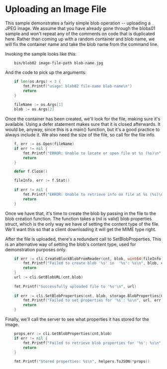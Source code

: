 # Uploading an Image File

This sample demonstrates a fairly simple blob operation -- uploading a JPEG image. We assume that you have already gone through the blobs01
sample and won't repeat any of the comments on code that is duplicated here. Rather than coming up with a random container and blob name, we
will fix the container name and take the blob name from the command line.

Invoking the sample looks like this:

```
    bin/blob02 image-file-path blob-name.jpg 
```
And the code to pick up the arguments:
```go
    if len(os.Args) < 3 {
        fmt.Printf("usage: blob02 file-name blob-name\n")
        return
    }
    
    fileName := os.Args[1]
    blob := os.Args[2]	
```
Once the container has been created, we'll look for the file, making sure it's available. Using a defer
statement makes sure that it is closed afterwards. It would be, anyway, since this is a main() function,
but it's a good practice to always include it. We also need the size of the file, so call for the file info.
```go
    f, err := os.Open(fileName)
	if err != nil {
		fmt.Printf("ERROR: Unable to locate or open file at %s (%s)\n", fileName, err.Error())
        return
	}

    defer f.Close()  

    fileInfo, err := f.Stat()
    
    if err != nil {
		fmt.Printf("ERROR: Unable to retrieve info on file at %s (%s)\n", fileName, err.Error())
        return        
    }
```
Once we have that, it's time to create the blob by passing in the file to the blob creation function.
The function takes a (nil is valid) blob properties struct, which is the only way we have of setting the
content type of the file. We'll want this so that a client downloading it will get the MIME type
right.

After the file is uploaded, there's a redundant call to SetBlobProperties. This is an alternative way
of setting the blob's content type, used for demonstration purposes only.
```go
	if err := cli.CreateBlockBlobFromReader(cnt, blob, uint64(fileInfo.Size()), f, &storage.BlobProperties{ContentType: imageJPG}); err != nil {
		fmt.Printf("Failed to create blob '%s' in  '%s': %s\n", blob, cnt, err.Error())
		return
	}
    url := cli.GetBlobURL(cnt,blob)
    
	fmt.Printf("Successfully uploaded file to '%s'\n", url)
    
	if err := cli.SetBlobProperties(cnt, blob, storage.BlobProperties{ContentType: imageJPG}); err != nil {
		fmt.Printf("Failed to set properties for '%s': %s\n", url, err.Error())
		return
	}    
```
Finally, we'll call the server to see what properties it has stored for the image. 
```go
    props,err := cli.GetBlobProperties(cnt,blob)
    if err != nil {
		fmt.Printf("Failed to retrieve blob properties for '%s': %s\n", url, err.Error())
		return
    }    
    
    fmt.Printf("Stored properties: %s\n", helpers.ToJSON(*props))
```
